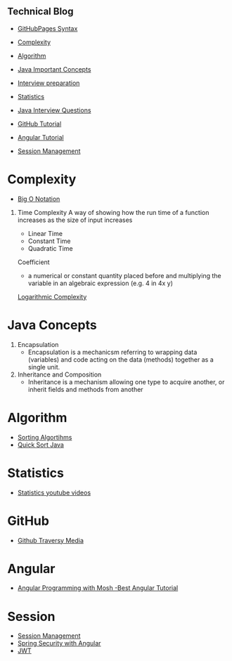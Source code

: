 ## Technical Blog


-  [GitHubPages Syntax](https://help.github.com/en/articles/basic-writing-and-formatting-syntax)
-  [Complexity](#complexity)
 


- [Algorithm](#Algorithm)
- [Java Important Concepts](#JavaConcepts)
- [Interview preparation](https://github.com/jwasham/coding-interview-university)
- [Statistics](#Statistics)
- [Java Interview Questions](https://www.edureka.co/blog/interview-questions/java-interview-questions/)
- [GitHub Tutorial](#Github)
- [Angular Tutorial](#Angular)
- [Session Management](#Session)

# Complexity
  -  [Big O Notation](https://www.youtube.com/watch?v=v4cd1O4zkGw)
  
  1. Time Complexity
       A way of showing how the run time of a function increases as the size of input increases
       -  Linear Time
       -  Constant Time
       -  Quadratic Time
       
       Coefficient 
        - a numerical or constant quantity placed before and multiplying the variable in an algebraic expression (e.g. 4 in 4x y)
        
        [Logarithmic Complexity](https://www.youtube.com/watch?v=Hatl0qrT0bI)
  
# Java Concepts
1. Encapsulation 
    - Encapsulation is a mechanicsm referring to wrapping data (variables) and code acting on the 
    data (methods) together as a single unit.
2. Inheritance and Composition
    - Inheritance is a mechanism allowing one type to acquire another,  or inherit fields and methods from another
    
    
# Algorithm
   - [Sorting Algortihms](https://www.youtube.com/watch?v=0Ds3KqYeXzA&list=PLTd6ceoshprcXjTkoI9_6zev-yU04vol1&index=7)
   - [Quick Sort Java](https://www.youtube.com/watch?v=Fiot5yuwPAg)

# Statistics

   - [Statistics youtube videos](https://www.youtube.com/watch?v=uhxtUt_-GyM&list=PL1328115D3D8A2566)
   
# GitHub
   - [Github Traversy Media](https://www.youtube.com/watch?v=SWYqp7iY_Tc)
   
# Angular
   - [Angular Programming with Mosh -Best Angular Tutorial](https://www.youtube.com/watch?v=k5E2AVpwsko)
   
# Session
   - [Session Management](https://www.youtube.com/watch?v=2PPSXonhIck)
   - [Spring Security with Angular](https://www.baeldung.com/spring-security-login-angular)
   - [JWT](https://jwt.io/)
